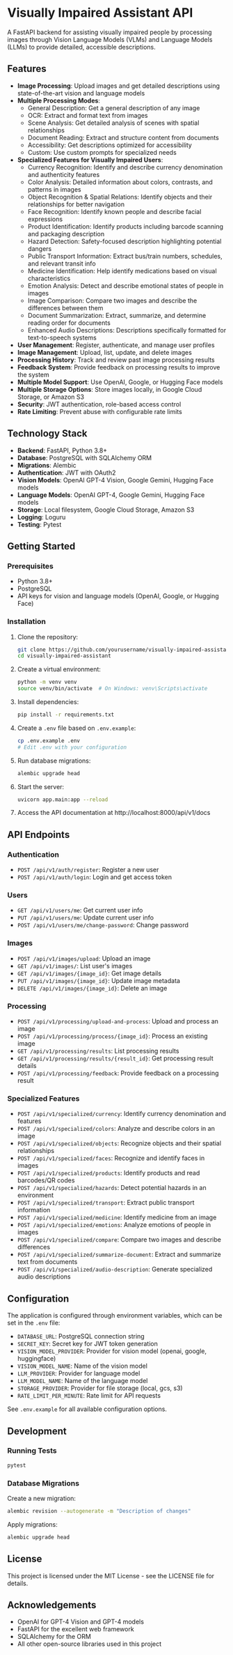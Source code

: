 # Visually Impaired Assistant API

A FastAPI backend for assisting visually impaired people by processing images through Vision Language Models (VLMs) and Language Models (LLMs) to provide detailed, accessible descriptions.

## Features

- **Image Processing**: Upload images and get detailed descriptions using state-of-the-art vision and language models
- **Multiple Processing Modes**:
  - General Description: Get a general description of any image
  - OCR: Extract and format text from images
  - Scene Analysis: Get detailed analysis of scenes with spatial relationships
  - Document Reading: Extract and structure content from documents
  - Accessibility: Get descriptions optimized for accessibility
  - Custom: Use custom prompts for specialized needs
- **Specialized Features for Visually Impaired Users**:
  - Currency Recognition: Identify and describe currency denomination and authenticity features
  - Color Analysis: Detailed information about colors, contrasts, and patterns in images
  - Object Recognition & Spatial Relations: Identify objects and their relationships for better navigation
  - Face Recognition: Identify known people and describe facial expressions
  - Product Identification: Identify products including barcode scanning and packaging description
  - Hazard Detection: Safety-focused description highlighting potential dangers
  - Public Transport Information: Extract bus/train numbers, schedules, and relevant transit info
  - Medicine Identification: Help identify medications based on visual characteristics
  - Emotion Analysis: Detect and describe emotional states of people in images
  - Image Comparison: Compare two images and describe the differences between them
  - Document Summarization: Extract, summarize, and determine reading order for documents
  - Enhanced Audio Descriptions: Descriptions specifically formatted for text-to-speech systems
- **User Management**: Register, authenticate, and manage user profiles
- **Image Management**: Upload, list, update, and delete images
- **Processing History**: Track and review past image processing results
- **Feedback System**: Provide feedback on processing results to improve the system
- **Multiple Model Support**: Use OpenAI, Google, or Hugging Face models
- **Multiple Storage Options**: Store images locally, in Google Cloud Storage, or Amazon S3
- **Security**: JWT authentication, role-based access control
- **Rate Limiting**: Prevent abuse with configurable rate limits

## Technology Stack

- **Backend**: FastAPI, Python 3.8+
- **Database**: PostgreSQL with SQLAlchemy ORM
- **Migrations**: Alembic
- **Authentication**: JWT with OAuth2
- **Vision Models**: OpenAI GPT-4 Vision, Google Gemini, Hugging Face models
- **Language Models**: OpenAI GPT-4, Google Gemini, Hugging Face models
- **Storage**: Local filesystem, Google Cloud Storage, Amazon S3
- **Logging**: Loguru
- **Testing**: Pytest

## Getting Started

### Prerequisites

- Python 3.8+
- PostgreSQL
- API keys for vision and language models (OpenAI, Google, or Hugging Face)

### Installation

1. Clone the repository:
   ```bash
   git clone https://github.com/yourusername/visually-impaired-assistant.git
   cd visually-impaired-assistant
   ```

2. Create a virtual environment:
   ```bash
   python -m venv venv
   source venv/bin/activate  # On Windows: venv\Scripts\activate
   ```

3. Install dependencies:
   ```bash
   pip install -r requirements.txt
   ```

4. Create a `.env` file based on `.env.example`:
   ```bash
   cp .env.example .env
   # Edit .env with your configuration
   ```

5. Run database migrations:
   ```bash
   alembic upgrade head
   ```

6. Start the server:
   ```bash
   uvicorn app.main:app --reload
   ```

7. Access the API documentation at http://localhost:8000/api/v1/docs

## API Endpoints

### Authentication

- `POST /api/v1/auth/register`: Register a new user
- `POST /api/v1/auth/login`: Login and get access token

### Users

- `GET /api/v1/users/me`: Get current user info
- `PUT /api/v1/users/me`: Update current user info
- `POST /api/v1/users/me/change-password`: Change password

### Images

- `POST /api/v1/images/upload`: Upload an image
- `GET /api/v1/images/`: List user's images
- `GET /api/v1/images/{image_id}`: Get image details
- `PUT /api/v1/images/{image_id}`: Update image metadata
- `DELETE /api/v1/images/{image_id}`: Delete an image

### Processing

- `POST /api/v1/processing/upload-and-process`: Upload and process an image
- `POST /api/v1/processing/process/{image_id}`: Process an existing image
- `GET /api/v1/processing/results`: List processing results
- `GET /api/v1/processing/results/{result_id}`: Get processing result details
- `POST /api/v1/processing/feedback`: Provide feedback on a processing result

### Specialized Features

- `POST /api/v1/specialized/currency`: Identify currency denomination and features
- `POST /api/v1/specialized/colors`: Analyze and describe colors in an image
- `POST /api/v1/specialized/objects`: Recognize objects and their spatial relationships
- `POST /api/v1/specialized/faces`: Recognize and identify faces in images
- `POST /api/v1/specialized/products`: Identify products and read barcodes/QR codes
- `POST /api/v1/specialized/hazards`: Detect potential hazards in an environment
- `POST /api/v1/specialized/transport`: Extract public transport information
- `POST /api/v1/specialized/medicine`: Identify medicine from an image
- `POST /api/v1/specialized/emotions`: Analyze emotions of people in images
- `POST /api/v1/specialized/compare`: Compare two images and describe differences
- `POST /api/v1/specialized/summarize-document`: Extract and summarize text from documents
- `POST /api/v1/specialized/audio-description`: Generate specialized audio descriptions

## Configuration

The application is configured through environment variables, which can be set in the `.env` file:

- `DATABASE_URL`: PostgreSQL connection string
- `SECRET_KEY`: Secret key for JWT token generation
- `VISION_MODEL_PROVIDER`: Provider for vision model (openai, google, huggingface)
- `VISION_MODEL_NAME`: Name of the vision model
- `LLM_PROVIDER`: Provider for language model
- `LLM_MODEL_NAME`: Name of the language model
- `STORAGE_PROVIDER`: Provider for file storage (local, gcs, s3)
- `RATE_LIMIT_PER_MINUTE`: Rate limit for API requests

See `.env.example` for all available configuration options.

## Development

### Running Tests

```bash
pytest
```

### Database Migrations

Create a new migration:
```bash
alembic revision --autogenerate -m "Description of changes"
```

Apply migrations:
```bash
alembic upgrade head
```

## License

This project is licensed under the MIT License - see the LICENSE file for details.

## Acknowledgements

- OpenAI for GPT-4 Vision and GPT-4 models
- FastAPI for the excellent web framework
- SQLAlchemy for the ORM
- All other open-source libraries used in this project 